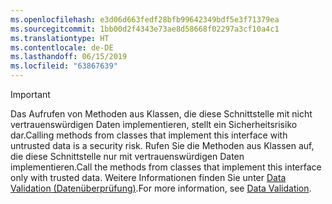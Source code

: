 ```yaml
---
ms.openlocfilehash: e3d06d663fedf28bfb99642349bdf5e3f71379ea
ms.sourcegitcommit: 1bb00d2f4343e73ae8d58668f02297a3cf10a4c1
ms.translationtype: HT
ms.contentlocale: de-DE
ms.lasthandoff: 06/15/2019
ms.locfileid: "63867639"
---
```

> [!IMPORTANT]
> <span data-ttu-id="3df2a-101">Das Aufrufen von Methoden aus Klassen, die diese Schnittstelle mit nicht vertrauenswürdigen Daten implementieren, stellt ein Sicherheitsrisiko dar.</span><span class="sxs-lookup"><span data-stu-id="3df2a-101">Calling methods from classes that implement this interface with untrusted data is a security risk.</span></span> <span data-ttu-id="3df2a-102">Rufen Sie die Methoden aus Klassen auf, die diese Schnittstelle nur mit vertrauenswürdigen Daten implementieren.</span><span class="sxs-lookup"><span data-stu-id="3df2a-102">Call the methods from classes that implement this interface only with trusted data.</span></span> <span data-ttu-id="3df2a-103">Weitere Informationen finden Sie unter [Data Validation (Datenüberprüfung)](https://www.owasp.org/index.php/Data_Validation).</span><span class="sxs-lookup"><span data-stu-id="3df2a-103">For more information, see [Data Validation](https://www.owasp.org/index.php/Data_Validation).</span></span>
